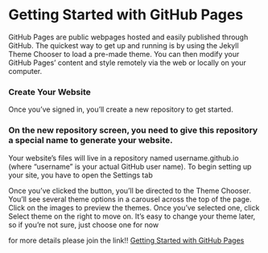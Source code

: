 # Getting Started with GitHub Pages
GitHub Pages are public webpages hosted and easily published through GitHub. The quickest way to get up and running is by using the Jekyll Theme Chooser to load a pre-made theme. You can then modify your GitHub Pages’ content and style remotely via the web or locally on your computer.
### Create Your Website
Once you’ve signed in, you’ll create a new repository to get started.

### On the new repository screen, you need to give this repository a special name to generate your website.

Your website’s files will live in a repository named username.github.io (where “username” is your actual GitHub user name). To begin setting up your site, you have to open the Settings tab

Once you’ve clicked the button, you’ll be directed to the Theme Chooser. You’ll see several theme options in a carousel across the top of the page. Click on the images to preview the themes. Once you’ve selected one, click Select theme on the right to move on. It’s easy to change your theme later, so if you’re not sure, just choose one for now

for more details please join the link!!
[Getting Started with GitHub
 Pages](https://guides.github.com/features/pages/)